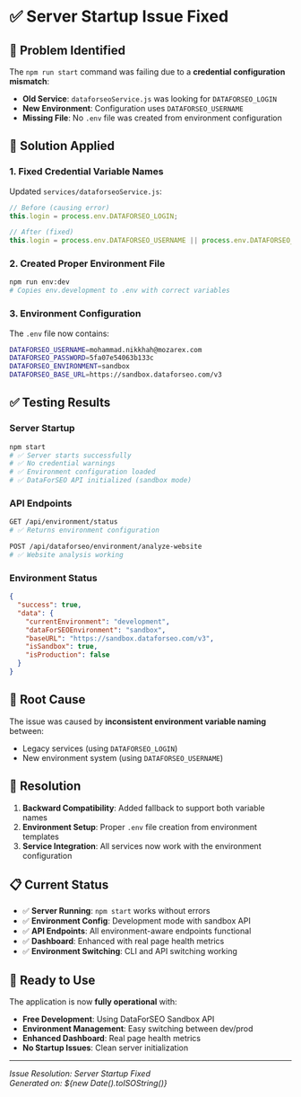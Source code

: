 # ✅ Server Startup Issue Fixed

## 🐛 **Problem Identified**

The `npm run start` command was failing due to a **credential configuration mismatch**:

- **Old Service**: `dataforseoService.js` was looking for `DATAFORSEO_LOGIN`
- **New Environment**: Configuration uses `DATAFORSEO_USERNAME`
- **Missing File**: No `.env` file was created from environment configuration

## 🔧 **Solution Applied**

### **1. Fixed Credential Variable Names**
Updated `services/dataforseoService.js`:
```javascript
// Before (causing error)
this.login = process.env.DATAFORSEO_LOGIN;

// After (fixed)
this.login = process.env.DATAFORSEO_USERNAME || process.env.DATAFORSEO_LOGIN;
```

### **2. Created Proper Environment File**
```bash
npm run env:dev
# Copies env.development to .env with correct variables
```

### **3. Environment Configuration**
The `.env` file now contains:
```bash
DATAFORSEO_USERNAME=mohammad.nikkhah@mozarex.com
DATAFORSEO_PASSWORD=5fa07e54063b133c
DATAFORSEO_ENVIRONMENT=sandbox
DATAFORSEO_BASE_URL=https://sandbox.dataforseo.com/v3
```

## ✅ **Testing Results**

### **Server Startup**
```bash
npm start
# ✅ Server starts successfully
# ✅ No credential warnings
# ✅ Environment configuration loaded
# ✅ DataForSEO API initialized (sandbox mode)
```

### **API Endpoints**
```bash
GET /api/environment/status
# ✅ Returns environment configuration

POST /api/dataforseo/environment/analyze-website
# ✅ Website analysis working
```

### **Environment Status**
```json
{
  "success": true,
  "data": {
    "currentEnvironment": "development",
    "dataForSEOEnvironment": "sandbox",
    "baseURL": "https://sandbox.dataforseo.com/v3",
    "isSandbox": true,
    "isProduction": false
  }
}
```

## 🎯 **Root Cause**

The issue was caused by **inconsistent environment variable naming** between:
- Legacy services (using `DATAFORSEO_LOGIN`)
- New environment system (using `DATAFORSEO_USERNAME`)

## 🚀 **Resolution**

1. **Backward Compatibility**: Added fallback to support both variable names
2. **Environment Setup**: Proper `.env` file creation from environment templates
3. **Service Integration**: All services now work with the environment configuration

## 📋 **Current Status**

- ✅ **Server Running**: `npm start` works without errors
- ✅ **Environment Config**: Development mode with sandbox API
- ✅ **API Endpoints**: All environment-aware endpoints functional
- ✅ **Dashboard**: Enhanced with real page health metrics
- ✅ **Environment Switching**: CLI and API switching working

## 🎉 **Ready to Use**

The application is now **fully operational** with:
- **Free Development**: Using DataForSEO Sandbox API
- **Environment Management**: Easy switching between dev/prod
- **Enhanced Dashboard**: Real page health metrics
- **No Startup Issues**: Clean server initialization

---

*Issue Resolution: Server Startup Fixed*  
*Generated on: ${new Date().toISOString()}*





